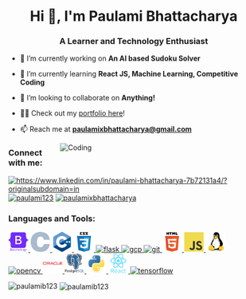 <h1 align="center">Hi 👋, I'm Paulami Bhattacharya</h1>
<h3 align="center">A Learner and Technology Enthusiast</h3>

- 🔭  I’m currently working on **An AI based Sudoku Solver**

- 🌱  I’m currently learning **React JS, Machine Learning, Competitive Coding**

- 👯  I’m looking to collaborate on **Anything!**

- 👩‍💻 Check out my <a href="https://portfolios.talentsprint.com/~paulami/"> portfolio here</a>!

- 📫  Reach me at **paulamixbhattacharya@gmail.com**

<img align="right" alt="Coding" width="400" src="https://miro.medium.com/max/1600/0*K2WLMTExLyida7OR.gif"/>

<h3 align="left">Connect with me:</h3>
<p align="left">
<a href="https://linkedin.com/in/https://www.linkedin.com/in/paulami-bhattacharya-7b72131a4/?originalsubdomain=in" target="blank"><img align="center" src="https://cdn.jsdelivr.net/npm/simple-icons@3.0.1/icons/linkedin.svg" alt="https://www.linkedin.com/in/paulami-bhattacharya-7b72131a4/?originalsubdomain=in" height="30" width="40" /></a>
<a href="https://www.hackerrank.com/paulami123" target="blank"><img align="center" src="https://cdn.jsdelivr.net/npm/simple-icons@3.0.1/icons/hackerrank.svg" alt="paulami123" height="30" width="40" /></a>
<a href="https://www.leetcode.com/paulamixbhattacharya" target="blank"><img align="center" src="https://cdn.jsdelivr.net/npm/simple-icons@3.0.1/icons/leetcode.svg" alt="paulamixbhattacharya" height="30" width="40" /></a>
</p>

<h3 align="left">Languages and Tools:</h3>
<p align="left"> <a href="https://getbootstrap.com" target="_blank"> <img src="https://raw.githubusercontent.com/devicons/devicon/master/icons/bootstrap/bootstrap-plain-wordmark.svg" alt="bootstrap" width="40" height="40"/> </a> <a href="https://www.cprogramming.com/" target="_blank"> <img src="https://raw.githubusercontent.com/devicons/devicon/master/icons/c/c-original.svg" alt="c" width="40" height="40"/> </a> <a href="https://www.w3schools.com/cpp/" target="_blank"> <img src="https://raw.githubusercontent.com/devicons/devicon/master/icons/cplusplus/cplusplus-original.svg" alt="cplusplus" width="40" height="40"/> </a> <a href="https://www.w3schools.com/css/" target="_blank"> <img src="https://raw.githubusercontent.com/devicons/devicon/master/icons/css3/css3-original-wordmark.svg" alt="css3" width="40" height="40"/> </a> <a href="https://flask.palletsprojects.com/" target="_blank"> <img src="https://www.vectorlogo.zone/logos/pocoo_flask/pocoo_flask-icon.svg" alt="flask" width="40" height="40"/> </a> <a href="https://cloud.google.com" target="_blank"> <img src="https://www.vectorlogo.zone/logos/google_cloud/google_cloud-icon.svg" alt="gcp" width="40" height="40"/> </a> <a href="https://git-scm.com/" target="_blank"> <img src="https://www.vectorlogo.zone/logos/git-scm/git-scm-icon.svg" alt="git" width="40" height="40"/> </a> <a href="https://www.w3.org/html/" target="_blank"> <img src="https://raw.githubusercontent.com/devicons/devicon/master/icons/html5/html5-original-wordmark.svg" alt="html5" width="40" height="40"/> </a> <a href="https://developer.mozilla.org/en-US/docs/Web/JavaScript" target="_blank"> <img src="https://raw.githubusercontent.com/devicons/devicon/master/icons/javascript/javascript-original.svg" alt="javascript" width="40" height="40"/> </a> <a href="https://www.linux.org/" target="_blank"> <img src="https://raw.githubusercontent.com/devicons/devicon/master/icons/linux/linux-original.svg" alt="linux" width="40" height="40"/> </a> <a href="https://opencv.org/" target="_blank"> <img src="https://www.vectorlogo.zone/logos/opencv/opencv-icon.svg" alt="opencv" width="40" height="40"/> </a> <a href="https://www.oracle.com/" target="_blank"> <img src="https://raw.githubusercontent.com/devicons/devicon/master/icons/oracle/oracle-original.svg" alt="oracle" width="40" height="40"/> </a> <a href="https://www.postgresql.org" target="_blank"> <img src="https://raw.githubusercontent.com/devicons/devicon/master/icons/postgresql/postgresql-original-wordmark.svg" alt="postgresql" width="40" height="40"/> </a> <a href="https://www.python.org" target="_blank"> <img src="https://raw.githubusercontent.com/devicons/devicon/master/icons/python/python-original.svg" alt="python" width="40" height="40"/> </a> <a href="https://reactjs.org/" target="_blank"> <img src="https://raw.githubusercontent.com/devicons/devicon/master/icons/react/react-original-wordmark.svg" alt="react" width="40" height="40"/> </a> <a href="https://www.tensorflow.org" target="_blank"> <img src="https://www.vectorlogo.zone/logos/tensorflow/tensorflow-icon.svg" alt="tensorflow" width="40" height="40"/> </a> </p>

<p><img align="left" src="https://github-readme-stats.vercel.app/api/top-langs?username=paulamib123&show_icons=true&locale=en&layout=compact" alt="paulamib123" /></p>

<p>&nbsp;<img align="center" src="https://github-readme-stats.vercel.app/api?username=paulamib123&show_icons=true&locale=en" alt="paulamib123" /></p>
